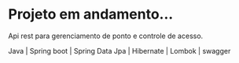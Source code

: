 # Projeto em andamento...

Api rest para gerenciamento de ponto e controle de acesso.

Java | Spring boot | Spring Data Jpa | Hibernate | Lombok | swagger
